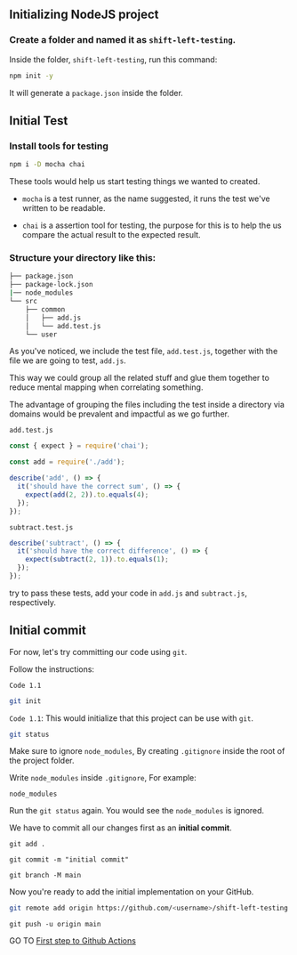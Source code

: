 ## Initializing NodeJS project

### Create a folder and named it as `shift-left-testing`.

Inside the folder, `shift-left-testing`, run this command:

```bash
npm init -y
```

It will generate a `package.json` inside the folder.

## Initial Test

### Install tools for testing

```bash
npm i -D mocha chai
```

These tools would help us start testing things we wanted to created.

- `mocha` is a test runner, as the name suggested, it runs the test we've written to be readable.

- `chai` is a assertion tool for testing, the purpose for this is to help the us compare the actual result to the expected result.

### Structure your directory like this:

```bash
├── package.json
├── package-lock.json
|── node_modules
└── src
    ├── common
    │   ├── add.js
    │   └── add.test.js
    └── user
```

As you've noticed, we include the test file, `add.test.js`, together with the file we are going to test, `add.js`.

This way we could group all the related stuff and glue them together to reduce mental mapping when correlating something.

The advantage of grouping the files including the test inside a directory via domains would be prevalent and impactful as we go further.

`add.test.js`
```js
const { expect } = require('chai');

const add = require('./add');

describe('add', () => {
  it('should have the correct sum', () => {
    expect(add(2, 2)).to.equals(4);
  });
});
```

`subtract.test.js`
```js
describe('subtract', () => {
  it('should have the correct difference', () => {
    expect(subtract(2, 1)).to.equals(1);
  });
});
```

try to pass these tests, add your code in `add.js` and `subtract.js`, respectively.


## Initial commit

For now, let's try committing our code using `git`.

Follow the instructions:

`Code 1.1`
```bash
git init
```
`Code 1.1`: This would initialize that this project can be use with `git`.

```bash
git status
```

Make sure to ignore `node_modules`, By creating `.gitignore` inside the root of the project folder.

Write `node_modules` inside `.gitignore`, For example:

```.gitignore
node_modules
```

Run the `git status` again. You would see the `node_modules` is ignored.

We have to commit all our changes first as an **initial commit**.

```
git add .
```

```
git commit -m "initial commit"
```

```
git branch -M main
```

Now you're ready to add the initial implementation on your GitHub.

```bash
git remote add origin https://github.com/<username>/shift-left-testing.git
```

```
git push -u origin main
```

GO TO [First step to Github Actions](https://github.com/ralphcasipe1/shift-left-testing/blob/main/docs/INITIAL_GITHUB_ACTIONS.md)
